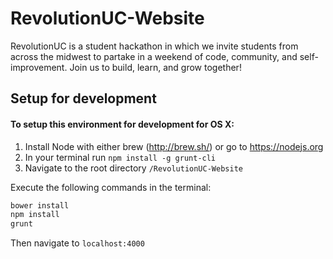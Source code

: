 # RevolutionUC-Website
RevolutionUC is a student hackathon in which we invite students from across the midwest
to partake in a weekend of code, community, and self-improvement. Join us to build, learn,
and grow together!

## Setup for development

#### To setup this environment for development for OS X:

1. Install Node with either brew (http://brew.sh/) or go to https://nodejs.org
2. In your terminal run `npm install -g grunt-cli`
3. Navigate to the root directory `/RevolutionUC-Website`

Execute the following commands in the terminal:

```sh
bower install
npm install
grunt
```

Then navigate to `localhost:4000`
